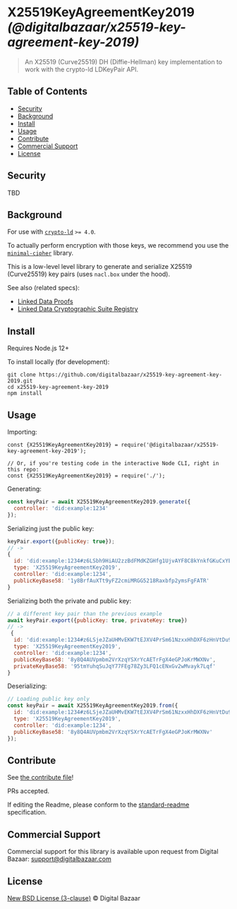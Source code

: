# X25519KeyAgreementKey2019 _(@digitalbazaar/x25519-key-agreement-key-2019)_

> An X25519 (Curve25519) DH (Diffie-Hellman) key implementation to work with the crypto-ld LDKeyPair API.

## Table of Contents

- [Security](#security)
- [Background](#background)
- [Install](#install)
- [Usage](#usage)
- [Contribute](#contribute)
- [Commercial Support](#commercial-support)
- [License](#license)

## Security

TBD

## Background

For use with [`crypto-ld`](https://github.com/digitalbazaar/crypto-ld) `>= 4.0`.

To actually perform encryption with those keys, we recommend you use
the [`minimal-cipher`](https://github.com/digitalbazaar/minimal-cipher) library.

This is a low-level level library to generate and serialize X25519 (Curve25519)
key pairs (uses `nacl.box` under the hood).

See also (related specs):

* [Linked Data Proofs](https://w3c-ccg.github.io/ld-proofs/)
* [Linked Data Cryptographic Suite Registry](https://w3c-ccg.github.io/ld-cryptosuite-registry/)

## Install

Requires Node.js 12+

To install locally (for development):

```
git clone https://github.com/digitalbazaar/x25519-key-agreement-key-2019.git
cd x25519-key-agreement-key-2019
npm install
```

## Usage

Importing:

```
const {X25519KeyAgreementKey2019} = require('@digitalbazaar/x25519-key-agreement-key-2019');

// Or, if you're testing code in the interactive Node CLI, right in this repo:
const {X25519KeyAgreementKey2019} = require('./');
```

Generating:

```js
const keyPair = await X25519KeyAgreementKey2019.generate({
  controller: 'did:example:1234'
});
```

Serializing just the public key:

```js
keyPair.export({publicKey: true});
// ->
{
  id: 'did:example:1234#z6LSbh9HiAU2zzBdFMdKZGHfg1UjvAYF8C8kYnkfGKuCxYEB',
  type: 'X25519KeyAgreementKey2019',
  controller: 'did:example:1234',
  publicKeyBase58: '1y8BrfAuXTt9yFZ2cmiMRGG5218Raxbfp2ymsFgFATR'
}
```

Serializing both the private and public key:

```js
// a different key pair than the previous example
await keyPair.export({publicKey: true, privateKey: true})
// ->
 {
  id: 'did:example:1234#z6LSjeJZaUHMvEKW7tEJXV4PrSm61NzxxHhDXF6zHnVtDu9g',
  type: 'X25519KeyAgreementKey2019',
  controller: 'did:example:1234',
  publicKeyBase58: '8y8Q4AUVpmbm2VrXzqYSXrYcAETrFgX4eGPJoKrMWXNv',
  privateKeyBase58: '95tmYuhqSuJqY77FEg78Zy3LFQ1cENxGv2wMvayk7Lqf'
}
```

Deserializing:

```js
// Loading public key only
const keyPair = await X25519KeyAgreementKey2019.from({
  id: 'did:example:1234#z6LSjeJZaUHMvEKW7tEJXV4PrSm61NzxxHhDXF6zHnVtDu9g',
  type: 'X25519KeyAgreementKey2019',
  controller: 'did:example:1234',
  publicKeyBase58: '8y8Q4AUVpmbm2VrXzqYSXrYcAETrFgX4eGPJoKrMWXNv'
});
```

## Contribute

See [the contribute file](https://github.com/digitalbazaar/bedrock/blob/master/CONTRIBUTING.md)!

PRs accepted.

If editing the Readme, please conform to the
[standard-readme](https://github.com/RichardLitt/standard-readme) specification.

## Commercial Support

Commercial support for this library is available upon request from
Digital Bazaar: support@digitalbazaar.com

## License

[New BSD License (3-clause)](LICENSE) © Digital Bazaar
